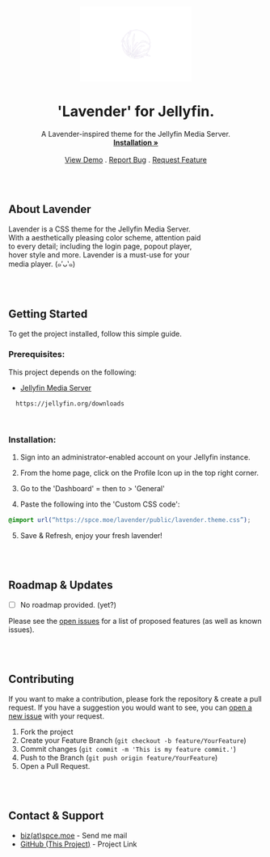 


<div align="center">

  <img src="https://raw.githubusercontent.com/owospace/Jellyfin-Lavender/master/src/assets/lavender-logo.png" width="220" height="148">
  <h1 align="center">'Lavender' for Jellyfin.</h1>

  <p align="center">
    A Lavender-inspired theme for the Jellyfin Media Server.<br>
    <a href="https://github.com/owospace/Jellyfin-Lavender#getting-started"><strong>Installation »</strong></a>
    <br>
    <br>
    <a href="">View Demo</a>
    .
    <a href="https://github.com/owospace/Jellyfin-Lavender/issues/new">Report Bug</a>
    .
    <a href="https://github.com/owospace/Jellyfin-Lavender/issues/new">Request Feature</a>
  </p>

</div><br><br>

<div>

  <h2>About Lavender</h2>
    
  Lavender is a CSS theme for the Jellyfin Media Server.<br>
  With a aesthetically pleasing color scheme, attention paid<br>
  to every detail; including the login page, popout player,<br>
  hover style and more. Lavender is a must-use for your<br>
  media player. (๑′ᴗ‵๑)

</div><br><br>



<div>

  <h2>Getting Started</h2>

  To get the project installed, follow this simple guide.<br>

  <h3>Prerequisites:</h3>

  This project depends on the following:
  * [Jellyfin Media Server](https://jellyfin.org/downloads)<br>
  ```
    https://jellyfin.org/downloads
  ```
  <br>

  <h3>Installation:</h3>

  1. Sign into an administrator-enabled account on your Jellyfin instance.<br>

  2. From the home page, click on the Profile Icon up in the top right corner.

  3. Go to the 'Dashboard' = then to > 'General'<br>

  4. Paste the following into the 'Custom CSS code':<br>
  ```css
  @import url(“https://spce.moe/lavender/public/lavender.theme.css”);
  ```

  5. Save & Refresh, enjoy your fresh lavender!<br>

</div><br><br>

<div>

  <h2>Roadmap & Updates</h2>

  - [ ] No roadmap provided. (yet?)

  <p>Please see the <a href="https://github.com/owospace/Jellyfin-Lavender/issues">open issues</a> for a list of proposed features (as well as known issues).</p>

</div><br><br>

<div>

  <h2>Contributing</h2>

  <p>If you want to make a contribution, please fork the repository & create a pull request. If you have a suggestion you would want to see, you can <a href="https://github.com/owospace/Jellyfin-Lavender/issues/new">open a new issue</a> with your request.</p>

  1. Fork the project<br>
  2. Create your Feature Branch (`git checkout -b feature/YourFeature`)<br>
  3. Commit changes (`git commit -m 'This is my feature commit.'`)<br>
  4. Push to the Branch (`git push origin feature/YourFeature`)<br>
  5. Open a Pull Request.

</div><br><br>

<div>

  <h2>Contact & Support</h2>

  * [biz(at)spce.moe](mailto:biz@spce.moe) - Send me mail<br>
  * [GitHub (This Project)](https://github.com/owospace/Jellyfin-Lavender) - Project Link

</div><br><br>